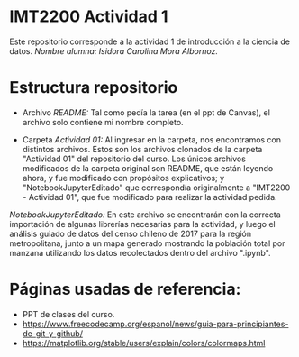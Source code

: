 # IMT2200 Actividad 1

Este repositorio corresponde a la actividad 1 de introducción a la ciencia de datos.
*Nombre alumna: Isidora Carolina Mora Albornoz.*

# Estructura repositorio

- Archivo *README:*
Tal como pedía la tarea (en el ppt de Canvas), el archivo solo contiene mi nombre completo.

- Carpeta *Actividad 01:*
Al ingresar en la carpeta, nos encontramos con distintos archivos. Estos son los archivos clonados de la carpeta "Actividad 01" del repositorio del curso. Los únicos archivos modificados de la carpeta original son README, que están leyendo ahora, y fue modificado con propósitos explicativos; y "NotebookJupyterEditado" que correspondía originalmente a "IMT2200 - Actividad 01", que fue modificado para realizar la actividad pedida. 

_NotebookJupyterEditado:_ En este archivo se encontrarán con la correcta importación de algunas librerías necesarias para la actividad, y luego el análisis guiado de datos del censo chileno de 2017 para la región metropolitana, junto a un mapa generado mostrando la población total por manzana utilizando los datos recolectados dentro del archivo ".ipynb".

# Páginas usadas de referencia:

- PPT de clases del curso.
- https://www.freecodecamp.org/espanol/news/guia-para-principiantes-de-git-y-github/
- https://matplotlib.org/stable/users/explain/colors/colormaps.html